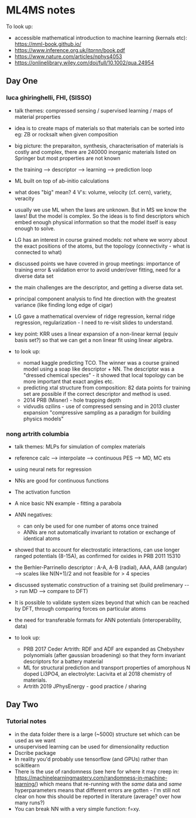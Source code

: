 # ML4MS notes

To look up:
- accessible mathematical introduction to machine learning (kernals etc): https://mml-book.github.io/
- https://www.inference.org.uk/itprnn/book.pdf
- https://www.nature.com/articles/nphys4053
- https://onlinelibrary.wiley.com/doi/full/10.1002/qua.24954
   
## Day One

### luca ghiringhelli, FHI, (SISSO)

- talk themes: compressed sensing / supervised learning / maps of material properties
- idea is to create maps of materials so that materials can be sorted into eg: ZB or rocksalt when given composition
- big picture: the preparaiton, synthesis, characterisation of materials is costly and complex, there are 240000 inorganic materials listed on Springer but most properties are not known
- the training --> descriptor --> learning --> prediction loop
- ML built on top of ab-initio calculations
- what does "big" mean? 4 V's: volume, velocity (cf. cern), variety, veracity

- usually we use ML when the laws are unknown. But in MS we know the laws! But the model is complex. So the ideas is to find descriptors which embed enough physical information so that the model itself is easy enough to solve.
- LG has an interest in course grained models: not where we worry about the exact positions of the atoms, but the topology (connectivity - what is connected to what)

- discussed points we have covered in group meetings: importance of training error & validation error to avoid under/over fitting, need for a diverse data set
- the main challenges are the descriptor, and getting a diverse data set.
- principal component analysis to find hte direction with the greatest variance (like finding long edge of cigar)

- LG gave a mathematical overview of ridge regression, kernal ridge regression, regularization - I need to re-visit slides to understand.
- key point: KRR uses a linear expansion of a non-linear kernal (equiv basis set?) so that we can get a non linear fit using linear algebra.

- to look up: 
   - nomad kaggle predicting TCO. The winner was a course grained model using a soap like descriptor + NN. The descriptor was a "dressed chemical species" - it showed that local topology can be more important that exact angles etc.
   - predicting xtal structure from composition: 82 data points for training set are possible if the correct descriptor and method is used.
   - 2014 PRB (Misner) - hole trapping depth
   - vidvudis ozilins  - use of compressed sensing and in 2013 cluster expansion "compressive sampling as a paradigm for building physics models"

### nong artrith columbia

- talk themes: MLPs for simulation of complex materials
- reference calc --> interpolate --> continuous PES --> MD, MC ets
- using neural nets for regression

- NNs are good for continuous functions
- The activation function
- A nice basic NN example - fitting a parabola


- ANN negatives:
  - can only be used for one number of atoms once trained
  - ANNs are not automatically invariant to rotation or exchange of identical atoms

- showed that to account for electrostatic interactions, can use longer ranged potentials (8-15A), as confirmed for oxides in PRB 2011 15310
- the Berhler-Parrinello descriptor : A-A, A-B (radial), AAA, AAB (angular) --> scales like N(N+1)/2 and not feasible for > 4 species
- discussed systematic construction of a training set (build prelimenary --> run MD --> compare to DFT)
- It is possible to validate system sizes beyond that which can be reached by DFT, through comparing forces on particular atoms
- the need for transferable formats for ANN potentials (interoperability, data)

- to look up:
  -  PRB 2017 Ceder Artrith: RDF and ADF are expanded as Chebyshev polynomials (after gaussian broadening) so that they form invariant descriptors for a battery material
  - ML for structural prediction and transport properties of amorphous N doped Li3PO4, an electrolyte: Lacivita et al 2018 chemistry of materials.
  - Artrith 2019 JPhysEnergy - good practice / sharing


## Day Two

### Tutorial notes

- in the data folder there is a large (~5000) structure set which can be used as we want
- unsupervised learning can be used for dimensionality reduction
- Dscribe package
- In reality you'd probably use tensorflow (and GPUs) rather than scikitlearn
- There is the use of randomness (see here for where it may creep in: https://machinelearningmastery.com/randomness-in-machine-learning/) which means that re-running with the *same* data and *same* hyperparameters means that different errors are gotten - I'm still not clear on how this should be reported in literature (average? over how many runs?)
- You can break NN with a very simple function: f=xy. 
